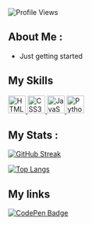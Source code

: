 <!-- For profile views I used an opensource project https://github.com/antonkomarev/github-profile-views-counter -->
<img src = "https://komarev.com/ghpvc/?username=Jayxdeep&color=orange&style=flat-square" alt ="Profile Views">

## About Me :

- Just getting started
  
## My Skills
<p align="left">
 <a href="https://developer.mozilla.org/en-US/docs/Glossary/HTML5" target="_blank" rel="noreferrer">
    <img src="https://raw.githubusercontent.com/danielcranney/readme-generator/main/public/icons/skills/html5-colored.svg" width="36" height="36" alt="HTML5" />
  </a>
  <a href="https://www.w3.org/TR/CSS/#css" target="_blank" rel="noreferrer">
    <img src="https://raw.githubusercontent.com/danielcranney/readme-generator/main/public/icons/skills/css3-colored.svg" width="36" height="36" alt="CSS3" />
  </a>
  <a href="https://developer.mozilla.org/en-US/docs/Web/JavaScript" target="_blank" rel="noreferrer">
    <img src="https://raw.githubusercontent.com/danielcranney/readme-generator/main/public/icons/skills/javascript-colored.svg" width="36" height="36" alt="JavaScript" />
  </a>
   <a href="https://www.python.org/" target="_blank" rel="noreferrer">
    <img src="https://raw.githubusercontent.com/danielcranney/readme-generator/main/public/icons/skills/python-colored.svg" width="36" height="36" alt="Python" />
  </a>

## My Stats :

[![GitHub Streak](http://github-readme-streak-stats.herokuapp.com?user=Jayxdeep&theme=gruvbox&date_format=M%20j%5B%2C%20Y%5D)](https://git.io/streak-stats)

[![Top Langs](https://github-readme-stats.vercel.app/api/top-langs/?username=Jayxdeep&layout=compact&theme=gruvbox)](https://github.com/anuraghazra/github-readme-stats)

## My links
<!--  https://shields.io/ for badges -->
<div id="badges">
 <a href="https://codepen.io/Jaydeep-Mukherjee-the-reactor">
    <img src="https://img.shields.io/badge/codepen-purple?style=for-the-badge&logo=codepen&logoColor=white" alt="CodePen Badge"/>
  </a>
</div>
